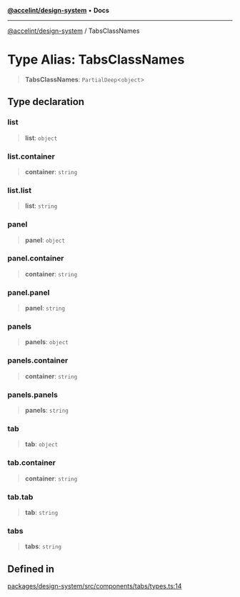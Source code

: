 [**@accelint/design-system**](../README.md) • **Docs**

***

[@accelint/design-system](../README.md) / TabsClassNames

# Type Alias: TabsClassNames

> **TabsClassNames**: `PartialDeep`\<`object`\>

## Type declaration

### list

> **list**: `object`

### list.container

> **container**: `string`

### list.list

> **list**: `string`

### panel

> **panel**: `object`

### panel.container

> **container**: `string`

### panel.panel

> **panel**: `string`

### panels

> **panels**: `object`

### panels.container

> **container**: `string`

### panels.panels

> **panels**: `string`

### tab

> **tab**: `object`

### tab.container

> **container**: `string`

### tab.tab

> **tab**: `string`

### tabs

> **tabs**: `string`

## Defined in

[packages/design-system/src/components/tabs/types.ts:14](https://github.com/gohypergiant/standard-toolkit/blob/258694cea8ed8bbd956b3cf5da47c2c9debcf127/packages/design-system/src/components/tabs/types.ts#L14)

